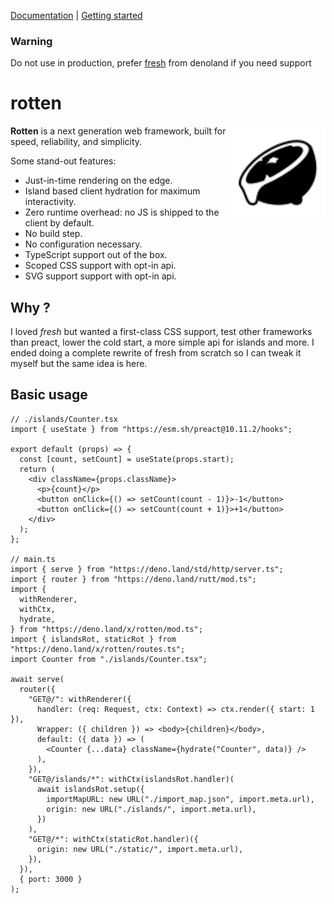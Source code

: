 [Documentation](#-documentation) | [Getting started](#-getting-started)

### Warning

Do not use in production, prefer [fresh](https://github.com/denoland/fresh) from denoland if you need support

# rotten

<img align="right" src="./examples/counter/static/favicon.svg" height="150px" alt="the rotten logo: a rotten sliced lemon dripping with juice">

**Rotten** is a next generation web framework, built for speed, reliability, and
simplicity.

Some stand-out features:

- Just-in-time rendering on the edge.
- Island based client hydration for maximum interactivity.
- Zero runtime overhead: no JS is shipped to the client by default.
- No build step.
- No configuration necessary.
- TypeScript support out of the box.
- Scoped CSS support with opt-in api.
- SVG support support with opt-in api.

## Why ?

I loved _fresh_ but wanted a first-class CSS support, test other frameworks than preact, lower the cold start, a more simple api for islands and more. I ended doing a complete rewrite of fresh from scratch so I can tweak it myself but the same idea is here.

## Basic usage

```tsx
// ./islands/Counter.tsx
import { useState } from "https://esm.sh/preact@10.11.2/hooks";

export default (props) => {
  const [count, setCount] = useState(props.start);
  return (
    <div className={props.className}>
      <p>{count}</p>
      <button onClick={() => setCount(count - 1)}>-1</button>
      <button onClick={() => setCount(count + 1)}>+1</button>
    </div>
  );
};

// main.ts
import { serve } from "https://deno.land/std/http/server.ts";
import { router } from "https://deno.land/rutt/mod.ts";
import {
  withRenderer,
  withCtx,
  hydrate,
} from "https://deno.land/x/rotten/mod.ts";
import { islandsRot, staticRot } from "https://deno.land/x/rotten/routes.ts";
import Counter from "./islands/Counter.tsx";

await serve(
  router({
    "GET@/": withRenderer({
      handler: (req: Request, ctx: Context) => ctx.render({ start: 1 }),
      Wrapper: ({ children }) => <body>{children}</body>,
      default: ({ data }) => (
        <Counter {...data} className={hydrate("Counter", data)} />
      ),
    }),
    "GET@/islands/*": withCtx(islandsRot.handler)(
      await islandsRot.setup({
        importMapURL: new URL("./import_map.json", import.meta.url),
        origin: new URL("./islands/", import.meta.url),
      })
    ),
    "GET@/*": withCtx(staticRot.handler)({
      origin: new URL("./static/", import.meta.url),
    }),
  }),
  { port: 3000 }
);
```
